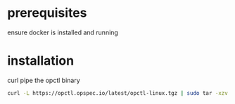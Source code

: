 # prerequisites

ensure docker is installed and running

# installation

curl pipe the opctl binary

```bash
curl -L https://opctl.opspec.io/latest/opctl-linux.tgz | sudo tar -xzv -C /usr/local/bin
```

